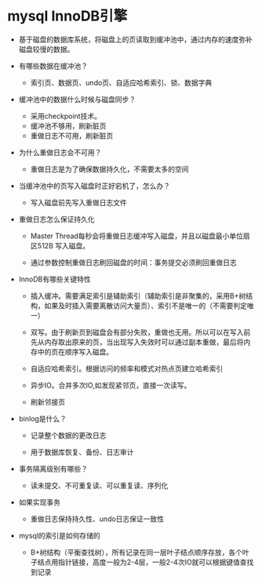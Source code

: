 # mysql  InnoDB引擎

* 基于磁盘的数据库系统，将磁盘上的页读取到缓冲池中，通过内存的速度弥补磁盘较慢的数据。
* 有哪些数据在缓冲池？

  * 索引页、数据页、undo页、自适应哈希索引、锁、数据字典

* 缓冲池中的数据什么时候与磁盘同步？

  * 采用checkpoint技术。
  * 缓冲池不够用，刷新脏页
  * 重做日志不可用，刷新脏页

* 为什么重做日志会不可用？

  * 重做日志是为了确保数据持久化，不需要太多的空间

* 当缓冲池中的页写入磁盘时正好宕机了，怎么办？

  * 写入磁盘前先写入重做日志文件

* 重做日志怎么保证持久化

  * Master Thread每秒会将重做日志缓冲写入磁盘，并且以磁盘最小单位扇区512B 写入磁盘。

  * 通过参数控制重做日志刷回磁盘的时间：事务提交必须刷回重做日志

* InnoDB有哪些关键特性

  * 插入缓冲。需要满足索引是辅助索引（辅助索引是非聚集的，采用B+树结构，如果及时插入需要离散访问大量页）、索引不是唯一的（不需要判定唯一）

  * 双写。由于刷新页到磁盘会有部分失败，重做也无用。所以可以在写入前先从内存取出原来的页，当出现写入失效时可以通过副本重做，最后将内存中的页在顺序写入磁盘。

  * 自适应哈希索引。根据访问的频率和模式对热点页建立哈希索引

  * 异步IO。合并多次IO,如发现紧邻页，直接一次读写。

  * 刷新邻接页

* binlog是什么？

  * 记录整个数据的更改日志

  * 用于数据库恢复、备份、日志审计

* 事务隔离级别有哪些？

  * 读未提交、不可重复读、可以重复读、序列化

* 如果实现事务

  * 重做日志保持持久性、undo日志保证一致性

* mysql的索引是如何存储的
  * B+树结构（平衡查找树），所有记录在同一层叶子结点顺序存放，各个叶子结点用指针链接，高度一般为2-4层，一般2-4次IO就可以根据键值查找到记录



